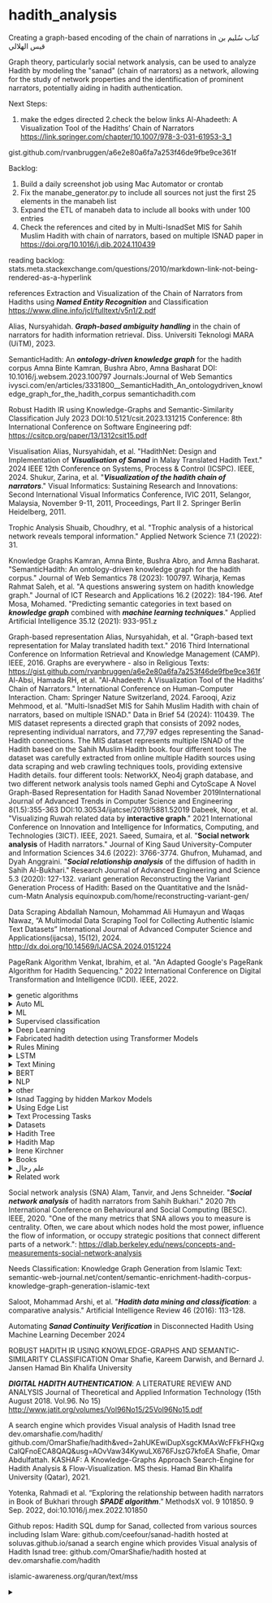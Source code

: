


# hadith_analysis
Creating a graph-based encoding of the chain of narrations in  کتاب سُليم بن قيس الهلالي

Graph theory, particularly social network analysis, can be used to analyze Hadith by modeling the "sanad" (chain of narrators) as a network, allowing for the study of network properties and the identification of prominent narrators, potentially aiding in hadith authentication.



Next Steps:
1. make the edges directed
2.check the below links
Al-Ahadeeth: A Visualization Tool of the Hadiths’ Chain of Narrators
https://link.springer.com/chapter/10.1007/978-3-031-61953-3_1

gist.github.com/rvanbruggen/a6e2e80a6fa7a253f46de9fbe9ce361f

Backlog:
1. Build a daily screenshot job using Mac Automator or crontab
2. Fix the manabe_generator.py to include all sources not just the first 25 elements in the manabeh list
3. Expand the ETL of manabeh data to include all books with under 100 entries
4. Check the references and cited by in Multi-IsnadSet MIS for Sahih Muslim Hadith with chain of narrators, based on multiple ISNAD paper in https://doi.org/10.1016/j.dib.2024.110439

reading backlog:
stats.meta.stackexchange.com/questions/2010/markdown-link-not-being-rendered-as-a-hyperlink


references
Extraction and Visualization of the Chain of Narrators from Hadiths using ***Named Entity Recognition*** and Classification
https://www.dline.info/jcl/fulltext/v5n1/2.pdf


Alias, Nursyahidah. ***Graph-based ambiguity handling*** in the chain of narrators for hadith information retrieval. Diss. Universiti Teknologi MARA (UiTM), 2023.

SemanticHadith: An ***ontology-driven knowledge graph*** for the hadith corpus
Amna Binte Kamran, Bushra Abro, Amna Basharat
DOI: 10.1016/j.websem.2023.100797 
Journals:Journal of Web Semantics
ivysci.com/en/articles/3331800__SemanticHadith_An_ontologydriven_knowledge_graph_for_the_hadith_corpus
semantichadith.com

Robust Hadith IR using Knowledge-Graphs and Semantic-Similarity Classification
July 2023
DOI:10.5121/csit.2023.131215
Conference: 8th International Conference on Software Engineering
pdf: https://csitcp.org/paper/13/1312csit15.pdf


Visualisation
Alias, Nursyahidah, et al. "HadithNet: Design and Implementation of ***Visualisation of Sanad*** in Malay Translated Hadith Text." 2024 IEEE 12th Conference on Systems, Process & Control (ICSPC). IEEE, 2024.
Shukur, Zarina, et al. "***Visualization of the hadith chain of narrators***." Visual Informatics: Sustaining Research and Innovations: Second International Visual Informatics Conference, IVIC 2011, Selangor, Malaysia, November 9-11, 2011, Proceedings, Part II 2. Springer Berlin Heidelberg, 2011.

Trophic Analysis
Shuaib, Choudhry, et al. "Trophic analysis of a historical network reveals temporal information." Applied Network Science 7.1 (2022): 31.

Knowledge Graphs
Kamran, Amna Binte, Bushra Abro, and Amna Basharat. "SemanticHadith: An ontology-driven knowledge graph for the hadith corpus." Journal of Web Semantics 78 (2023): 100797.
Wiharja, Kemas Rahmat Saleh, et al. "A questions answering system on hadith knowledge graph." Journal of ICT Research and Applications 16.2 (2022): 184-196.
Atef Mosa, Mohamed. "Predicting semantic categories in text based on ***knowledge graph*** combined with ***machine learning techniques***." Applied Artificial Intelligence 35.12 (2021): 933-951.z


Graph-based representation
Alias, Nursyahidah, et al. "Graph-based text representation for Malay translated hadith text." 2016 Third International Conference on Information Retrieval and Knowledge Management (CAMP). IEEE, 2016.
Graphs are everywhere - also in Religious Texts: https://gist.github.com/rvanbruggen/a6e2e80a6fa7a253f46de9fbe9ce361f
Al-Absi, Hamada RH, et al. "Al-Ahadeeth: A Visualization Tool of the Hadiths’ Chain of Narrators." International Conference on Human-Computer Interaction. Cham: Springer Nature Switzerland, 2024.
Farooqi, Aziz Mehmood, et al. "Multi-IsnadSet MIS for Sahih Muslim Hadith with chain of narrators, based on multiple ISNAD." Data in Brief 54 (2024): 110439.
The MIS dataset represents a directed graph that consists of 2092 nodes, representing individual narrators, and 77,797 edges representing the Sanad-Hadith connections. The MIS dataset represents multiple ISNAD of the Hadith based on the Sahih Muslim Hadith book.  four different tools The dataset was carefully extracted from online multiple Hadith sources using data scraping and web crawling techniques tools, providing extensive Hadith details.  four different tools: NetworkX, Neo4j graph database, and two different network analysis tools named Gephi and CytoScape
A Novel Graph-Based Representation for Hadith Sanad
November 2019International Journal of Advanced Trends in Computer Science and Engineering 8(1.5):355-363
DOI:10.30534/ijatcse/2019/5881.52019
Dabeek, Noor, et al. "Visualizing Ruwah related data by **interactive graph**." 2021 International Conference on Innovation and Intelligence for Informatics, Computing, and Technologies (3ICT). IEEE, 2021.
Saeed, Sumaira, et al. "**Social network analysis** of Hadith narrators." Journal of King Saud University-Computer and Information Sciences 34.6 (2022): 3766-3774.
Ghufron, Muhamad, and Dyah Anggraini. "***Social relationship analysis*** of the diffusion of hadith in Sahih Al-Bukhari." Research Journal of Advanced Engineering and Science 5.3 (2020): 127-132.
variant generation
Reconstructing the Variant Generation Process of Hadith: Based on the Quantitative and the Isnād-cum-Matn Analysis
equinoxpub.com/home/reconstructing-variant-gen/

Data Scraping
Abdallah Namoun, Mohammad Ali Humayun and Waqas Nawaz, “A Multimodal Data Scraping Tool for Collecting Authentic Islamic Text Datasets” International Journal of Advanced Computer Science and Applications(ijacsa), 15(12), 2024. http://dx.doi.org/10.14569/IJACSA.2024.0151224

PageRank Algorithm
Venkat, Ibrahim, et al. "An Adapted Google's PageRank Algorithm for Hadith Sequencing." 2022 International Conference on Digital Transformation and Intelligence (ICDI). IEEE, 2022.

<details>
<summary> genetic algorithms </summary>
 Najeeb, Moath Mustafa Ahmad. "A novel hadith processing approach based on genetic algorithms." IEEE Access 8 (2020): 20233-20244.
</details>



<details>
<summary>Auto ML </summary>
Mohamed, Emad, and Raheem Sarwar. "Linguistic features evaluation for hadith authenticity through automatic machine learning." Digital Scholarship in the Humanities 37.3 (2022): 830-843.
</details>

<details>
<summary>ML</summary>
Sulistio, Bambang, et al. "The utilization of machine learning on studying Hadith in Islam: A systematic literature review." Education and Information Technologies 29.5 (2024): 5381-5419.
Atef Mosa, Mohamed. "Predicting semantic categories in text based on knowledge graph combined with machine learning techniques." Applied Artificial Intelligence 35.12 (2021): 933-951.
 
</details>

 
<details>
<summary>Supervised classification</summary>
1. Abdelaal, Hammam M., and Hassan A. Youness. "Hadith classification using machine learning techniques according to its reliability." Romanian Journal of Information Science and Technology 22.3 (2019): 259-271.
2. AbdElaal, Hammam M., et al. "Classifications of Hadiths based on Supervised Learning Techniques." International Journal of Computer Science & Network Security 22.11 (2022): 1-10.
3. Binbeshr, Farid, Amirrudin Kamsin, and Manal Mohammed. "A systematic review on hadith authentication and classification methods." Transactions on Asian and Low-Resource Language Information Processing 20.2 (2021): 1-17.
4. Masruroh, Siti Ummi, et al. "Performance Analysis of Naïve Bayes Classifier Algorithm with Chi-Square and Confix Stripping Stemmer Selection Features In Hadits Translation Classification System." 2022 3rd International Conference on Big Data Analytics and Practices (IBDAP). IEEE, 2022.
5. Ramzy, Ahmed, et al. "Hadiths classification using a novel author-based hadith classification dataset (abcd)." Big Data and Cognitive Computing 7.3 (2023): 141.
</details>


<details>
<summary>Deep Learning</summary>
Refaee, Eshrag Ali. "Detecting hadith authenticity using a deep-learning approach." Scientific Journal of King Faisal University Basic and Applied Sciences 23 (2022): 80-84.
</details>

<details>
<summary>Fabricated hadith detection using Transformer Models</summary>
1. Gaanoun, Kamel, and Mohammed Alsuhaibani. "Fabricated hadith detection: A novel matn-based approach with transformer language models." IEEE Access 10 (2022): 113330-113342.
</details>

<details>
<summary>Rules Mining</summary>
Abdelaal, Hammam, et al. "The Relationship between different Classifications of Hadiths Based on rules Mining." International Journal of Advanced Scientific Research and Innovation 6.1 (2023): 90-98.
</details>

<details>
<summary>LSTM</summary>
Rahman, Hendrawan Aulia, and Kemas Muslim Lhaksmana. "Classification of Hadith Quality Based on Matan Using LSTM." 2024 International Conference on Artificial Intelligence, Blockchain, Cloud Computing, and Data Analytics (ICoABCD). IEEE, 2024.
</details>

<details>
<summary>Text Mining</summary>
Hamza, Manar Ahmed Mohammed, et al. "Developing a novel Text mining Model for Exploring Knowledge from an Arabic text: Al-Hadeeth Al-shareef as case study." IJCSNS 20.12 (2020): 51.
Saloot, Mohammad Arshi, et al. "Hadith data mining and classification: a comparative analysis." Artificial Intelligence Review 46 (2016): 113-128.
 
</details>


<details>
<summary>BERT</summary>
Khusyasy, Muhammad Luthfi, Moch Arif Bijaksana, and Kemas Muslim Lhaksmana. "Classification of Hadith Authenticity Based on Sanad Using BERT." 2025 International Conference on Advancement in Data Science, E-learning and Information System (ICADEIS). IEEE, 2025.
</details>

 
<details>
<summary>NLP</summary>
1. Azmi, Aqil M., Abdulaziz O. Al-Qabbany, and Amir Hussain. "Computational and natural language processing based studies of hadith literature: a survey." Artificial Intelligence Review 52 (2019): 1369-1414.
2. Ramzy, Ahmed, et al. "Hadiths classification using a novel author-based hadith classification dataset (abcd)." Big Data and Cognitive Computing 7.3 (2023): 141.
</details>
 
<details>
<summary>other</summary>
 1. Azmi, Aqil M., and Amjad M. AlOfaidly. "A novel method to automatically pass hukm on hadith." Proceedings of the 5th International Conference on Arabic Language Processing (CITALA’14). 2014.
 2. bin Rodzman, Shaiful Bakhtiar, et al. "Experiment with text summarization as a positive hierarchical fuzzy logic ranking indicator for domain specific retrieval of Malay translated hadith." 2019 IEEE 9th Symposium on Computer Applications & Industrial Electronics (ISCAIE). IEEE, 2019.
 3. bin Rodzman, Shaiful Bakhtiar, et al. "Domain specific concept ontologies and text summarization as hierarchical fuzzy logic ranking indicator on malay text corpus." Indonesian Journal of Electrical Engineering and Computer Science 15.3 (2019): 1527-1534.
</details>

<details>
 <summary>Isnad Tagging by hidden Markov Models </summary>
 1. Najeeb, Moath Mustafa Ahmad. "A Hidden Markov Model‐Based Tagging Approach for Arabic Isnads of Hadiths." Mathematical Problems in Engineering 2022.1 (2022): 7160509
</details>


<details>
<summary>Using Edge List </summary>
1. Alias, Nursyahidah, et al. "Using Edge List." Fundamental and Applied Sciences in Asia: International Conference on Science Technology and Social Sciences (ICSTSS 2018). Springer Nature, 2023.
 2. Alias, Nursyahidah, et al. "Hadith Text Classification on Sanad Part Using Edge List." Fundamental and Applied Sciences in Asia: International Conference on Science Technology and Social Sciences (ICSTSS 2018). Singapore: Springer Nature Singapore, 2023.
</details>

<details>
<summary>Text Processing Tasks </summary>
Baradaran, Sepideh, et al. "A Review on Hadith Text Processing Tasks." Journal of Information and Communication Technology 59.59 (2024): 47.
</details>


<details>
<summary> Datasets </summary>
1. Mahmoud, S.; Saif, O.; Nabil, E.; Abdeen, M.; ElNainay, M.; Torki, M. AR-Sanad 280K: A Novel 280K Artificial Sanads Dataset for Hadith Narrator Disambiguation. Information 2022, 13, 55. doi.org/10.3390/info13020055
mdpi.com/2078-2489/13/2/55
2. Farooqi, Aziz Mehmood, et al. "Multi-IsnadSet MIS for Sahih Muslim Hadith with chain of narrators, based on multiple ISNAD." Data in Brief 54 (2024): 110439.
doi.org/10.1016/j.dib.2024.110439, Direct URL to data: https://data.mendeley.com/datasets/gzprcr93zn/2, https://www.ihsanetwork.org/hadith.aspx and http://muslimscholars.info/ using the Python Selenium automated agent-based library and Beautiful Soup to acquire the dataset with data wrangling and labeling.
3. Ramzy, Ahmed, et al. "Hadiths classification using a novel author-based hadith classification dataset (abcd)." Big Data and Cognitive Computing 7.3 (2023): 141.
4. muslimscholars.info, on the right side, there is a panel where you can select the family tree, Family timeline, and student by town view for each of the Companions, Tabi'een, and Taba' Tabi'een ( تَابِعُو ٱلتَّابِعِينَ, singular تَابِعُ ٱلتَّابِعِينَ), and 3rd-Century Scholars

</details>
<details>
<summary>Hadith Tree</summary>
 Azmi, Aqil M., and Nawaf bin Badia. "e-Narrator—An application for creating an ***ontology of Hadiths narration tree semantically and graphically***." Arabian Journal for Science and Engineering 35.2 (2010): 51.
 Search for "Screen capture of the narration tree and the auto generated RDF code for the Hadith" within the article
</details>
 
<details>
<summary>Hadith Map</summary>
 
[IR 2014 HLS Think Big Talk](https://youtu.be/6DQzavdm4xU?si=6gT-vjR-MRTqLkWE&t=693)
</details>

<details>
<summary>Irene Kirchner</summary>
 
pil.law.harvard.edu/staff/irene-kirchner
idhn.org
</details>

<details>
<summary> Books </summary>
 https://muqith.wordpress.com/wp-content/uploads/2016/03/studiesinhadithmethodologyandliteraturebyshaykhmuhammadmustafaal-azami_text.pdf
</details>


<details>
<summary> علم رجال </summary>
 4 types: Sahih صحیح, Hasan حسن, Za'if ضعیف, Muwasaq مو‍‍ثق documented
 [authenticity categories](https://youtu.be/spfD8LkA8Kc?si=vLpTE5baoM_JNnsq)
 
 "Taba' Tabi'een" (Arabic: تَابِعُو ٱلتَّابِعِينَ) refers to the third generation of Muslims after the Prophet Muhammad, following the Tabi'un (second generation), and are considered part of the Salaf (ancestors) of Islam. 
Here's a more detailed explanation:
The Salaf:
Salaf, also often referred to with the honorific expression of al-salaf al-ṣāliḥ, are often taken to be the first three generations of Muslims. This comprises companions of the Islamic prophet Muhammad, their followers, and the followers of the followers. Their religious significance lay in the statement attributed to Muhammad (pbuh): "The best of my community are my generation, the ones who follow them and the ones who follow them", a period believed to exemplify the purest form of Islam.
Salaf means "Predecessors or ancestors. Usually used in the sense of “pious ancestors,” especially the first three generations of the Muslim community, who are considered to have lived the normative experience of Islam. Often referred to in works by Hanbali jurists, particularly Ibn Taymiyyah and Muhammad ibn Abd al-Wahhab. Wahhabis called for the implementation of the social organization of salaf as a means of restoring Islamic ethics and piety to original purity. The same principles are followed by the twentieth-century Salafi movement, leading many to characterize it as traditionalist. The writings of Muhammad ibn Abd al-Wahhab suggest a return to the values of the salaf, rather than literal implementation of their practices, as the purpose of reform." (*The Oxford Dictionary of Islam*)
The Salaf, or "ancestors," of Islam are the first three generations of Muslims: 
1st Generation (Sahaba): The Companions of the Prophet Muhammad. 
2nd Generation (Tabi'un): Those who followed the Companions. 
3rd Generation (Taba' Tabi'een): Those who followed the Tabi'un. 
Significance:
The Taba' Tabi'een, along with the Tabi'un and the Sahaba, are considered a pivotal period in Islamic history and are held in high regard for their piety and knowledge. 
Examples of Taba' Tabi'een:
Imam Malik, Imam Shafi'i, and Imam Ahmad bin Hanbal are often cited as examples of scholars from this generation. 
Abu Hanifa:
Some traditions state that Imam Abu Hanifa was a Tabi'i, but he is also sometimes considered part of the Taba' Tabi'een. 
</details>

<details>
<summary> Related work </summary>
 [LLM-Based Approach for Automated Seerah-Hadith Mapping | Muslims in ML at NeurIPS'24](youtube.com/watch?v=yv_cgJapfPU)
</details>

Social network analysis (SNA)
Alam, Tanvir, and Jens Schneider. "***Social network analysis*** of hadith narrators from Sahih Bukhari." 2020 7th International Conference on Behavioural and Social Computing (BESC). IEEE, 2020.
"One of the many metrics that SNA allows you to measure is centrality. Often, we care about which nodes hold the most power, influence the flow of information, or occupy strategic positions that connect different parts of a network.": https://dlab.berkeley.edu/news/concepts-and-measurements-social-network-analysis

Needs Classification:
Knowledge Graph Generation from Islamic Text:
semantic-web-journal.net/content/semantic-enrichment-hadith-corpus-knowledge-graph-generation-islamic-text


Saloot, Mohammad Arshi, et al. "***Hadith data mining and classification***: a comparative analysis." Artificial Intelligence Review 46 (2016): 113-128.

Automating ***Sanad Continuity Verification*** in Disconnected Hadith Using Machine Learning
December 2024

ROBUST HADITH IR USING KNOWLEDGE-GRAPHS AND SEMANTIC-SIMILARITY CLASSIFICATION
Omar Shafie, Kareem Darwish, and Bernard J. Jansen
Hamad Bin Khalifa University

***DIGITAL HADITH AUTHENTICATION***: A LITERATURE REVIEW AND ANALYSIS
Journal of Theoretical and Applied Information Technology (15th August 2018. Vol.96. No 15)
http://www.jatit.org/volumes/Vol96No15/25Vol96No15.pdf


A search engine which provides Visual analysis of Hadith Isnad tree
dev.omarshafie.com/hadith/
github.com/OmarShafie/hadith&ved=2ahUKEwiDupXsgcKMAxWcFFkFHQxgCaIQFnoECA8QAQ&usg=AOvVaw34KywuLX676FJszG7kfoEA
Shafie, Omar Abdulfattah. KASHAF: A Knowledge-Graphs Approach Search-Engine for Hadith Analysis & Flow-Visualization. MS thesis. Hamad Bin Khalifa University (Qatar), 2021.

Yotenka, Rahmadi et al. “Exploring the relationship between hadith narrators in Book of Bukhari through ***SPADE algorithm***.” MethodsX vol. 9 101850. 9 Sep. 2022, doi:10.1016/j.mex.2022.101850


Github repos:
Hadith SQL dump for Sanad, collected from various sources including Islam Ware:
github.com/ceefour/sanad-hadith hosted at soluvas.github.io/sanad
a search engine which provides Visual analysis of Hadith Isnad tree:
github.com/OmarShafie/hadith hosted at dev.omarshafie.com/hadith

islamic-awareness.org/quran/text/mss

<details>
<summary> </summary>
</details>

